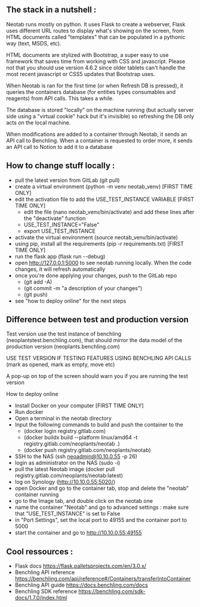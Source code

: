 The stack in a nutshell :
-

Neotab runs mostly on python. It uses Flask to create a webserver, Flask uses different URL routes to display what's showing on the screen, from HTML documents called "templates" that can be populated in a pythonic way (text, MSDS, etc).

HTML documents are stylized with Bootstrap, a super easy to use framework that saves time from working with CSS and javascript. Please not that you should use version 4.6.2 since older tablets can't handle the most recent javascript or CSS5 updates that Bootstrap uses.

When Neotab is ran for the first time (or when Refresh DB is pressed), it queries the containers database (for entities types consumables and reagents) from API calls. This takes a while.

The database is stored "locally" on the machine running (but actually server side using a "virtual cookie" hack but it's invisible) so refreshing the DB only acts on the local machine.

When modifications are added to a container through Neotab, it sends an API call to Benchling.
When a container is requested to order more, it sends an API call to Notion to add it to a database


How to change stuff locally :
-

- pull the latest version from GitLab (git pull)
- create a virtual environment (python -m venv neotab_venv) [FIRST TIME ONLY]
- edit the activation file to add the USE_TEST_INSTANCE VARIABLE [FIRST TIME ONLY]
    - edit the file (nano neotab_venv/bin/activate) and add these lines after the "deactivate" function
    - USE_TEST_INSTANCE="False"
    - export USE_TEST_INSTANCE
- activate the virtual environment (source neotab_venv/bin/activate)
- using pip, install all the requirements (pip -r requirements.txt) [FIRST TIME ONLY]
- run the flask app (flask run --debug)
- open http://127.0.0.1:5000 to see neotab running locally. When the code changes, it will refresh automatically
- once you're done applying your changes, push to the GitLab repo
    - (git add -A)
    - (git commit -m "a description of your changes")
    - (git push)
- see "how to deploy online" for the next steps

Difference between test and production version
-

Test version use the test instance of benchling (neoplantstest.benchling.com), that should mirror the data model of the production version (neoplants.benchling.com)

USE TEST VERSION IF TESTING FEATURES USING BENCHLING API CALLS (mark as opened, mark as empty, move etc)

A pop-up on top of the screen should warn you if you are running the test version


How to deploy online
- Install Docker on your computer [FIRST TIME ONLY]
- Run docker
- Open a terminal in the neotab directory
- Input the following commands to build and push the container to the 
    - (docker login registry.gitlab.com)
    - (docker buildx build --platform linux/amd64 -t registry.gitlab.com/neoplants/neotab .)
    - (docker push registry.gitlab.com/neoplants/neotab)
- SSH to the NAS (ssh neoadmin@10.10.0.55 -p 26)
- login as administrator on the NAS (sudo -i)
- pull the latest Neotab image (docker pull registry.gitlab.com/neoplants/neotab:latest)
- log on Synology (http://10.10.0.55:5020/)
- open Docker and go to the container tab, stop and delete the "neotab" container running
- go to the Image tab, and double click on the neotab one
- name the container "Neotab" and go to advanced settings : make sure that "USE_TEST_INSTANCE" is set to False
- in "Port Settings", set the local port to 49155 and the container port to 5000
- start the container and go to http://10.10.0.55:49155



Cool ressources :
-

- Flask docs https://flask.palletsprojects.com/en/3.0.x/
- Benchling API reference https://benchling.com/api/reference#/Containers/transferIntoContainer
- Benchling API guide https://docs.benchling.com/docs
- Benchling SDK reference https://benchling.com/sdk-docs/1.7.0/index.html